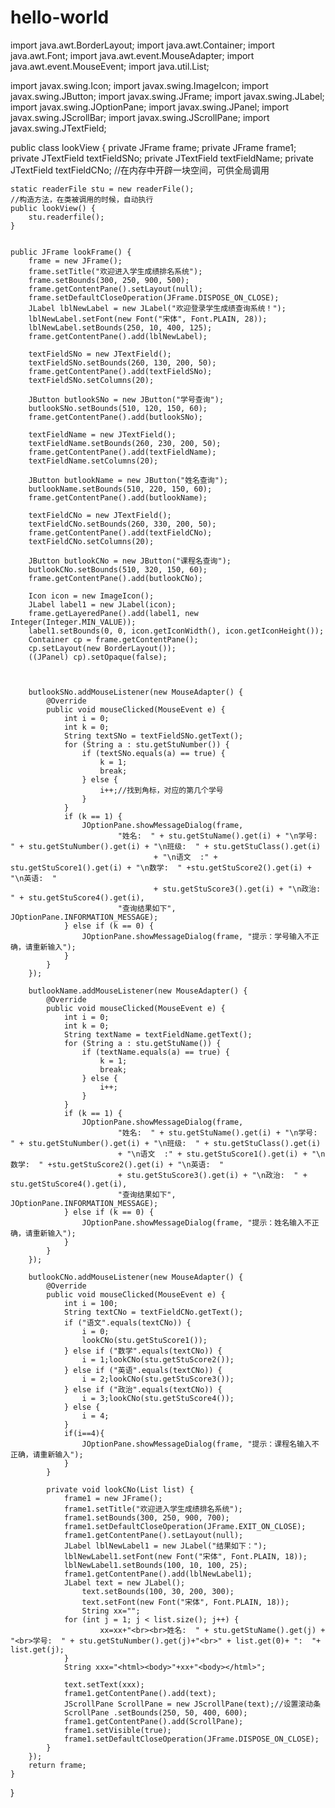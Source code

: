 # hello-world
import java.awt.BorderLayout;
import java.awt.Container;
import java.awt.Font;
import java.awt.event.MouseAdapter;
import java.awt.event.MouseEvent;
import java.util.List;
 
import javax.swing.Icon;
import javax.swing.ImageIcon;
import javax.swing.JButton;
import javax.swing.JFrame;
import javax.swing.JLabel;
import javax.swing.JOptionPane;
import javax.swing.JPanel;
import javax.swing.JScrollBar;
import javax.swing.JScrollPane;
import javax.swing.JTextField;
 
 
public class lookView {
	private JFrame frame;
	private JFrame frame1;
	private JTextField textFieldSNo;
	private JTextField textFieldName;
	private JTextField textFieldCNo;
	//在内存中开辟一块空间，可供全局调用
	
	static readerFile stu = new readerFile();
	//构造方法，在类被调用的时候，自动执行
	public lookView() {
		stu.readerfile();
	}
 
 
	public JFrame lookFrame() {
		frame = new JFrame();
		frame.setTitle("欢迎进入学生成绩排名系统");
		frame.setBounds(300, 250, 900, 500);
		frame.getContentPane().setLayout(null);
		frame.setDefaultCloseOperation(JFrame.DISPOSE_ON_CLOSE);
		JLabel lblNewLabel = new JLabel("欢迎登录学生成绩查询系统！");
		lblNewLabel.setFont(new Font("宋体", Font.PLAIN, 28));
		lblNewLabel.setBounds(250, 10, 400, 125);
		frame.getContentPane().add(lblNewLabel);
 
		textFieldSNo = new JTextField();
		textFieldSNo.setBounds(260, 130, 200, 50);
		frame.getContentPane().add(textFieldSNo);
		textFieldSNo.setColumns(20);
 
		JButton butlookSNo = new JButton("学号查询");
		butlookSNo.setBounds(510, 120, 150, 60); 
		frame.getContentPane().add(butlookSNo);
 
		textFieldName = new JTextField();
		textFieldName.setBounds(260, 230, 200, 50);
		frame.getContentPane().add(textFieldName);
		textFieldName.setColumns(20);
 
		JButton butlookName = new JButton("姓名查询");
		butlookName.setBounds(510, 220, 150, 60);
		frame.getContentPane().add(butlookName);
 
		textFieldCNo = new JTextField();
		textFieldCNo.setBounds(260, 330, 200, 50);
		frame.getContentPane().add(textFieldCNo);
		textFieldCNo.setColumns(20);
 
		JButton butlookCNo = new JButton("课程名查询");
		butlookCNo.setBounds(510, 320, 150, 60);
		frame.getContentPane().add(butlookCNo);
 
		Icon icon = new ImageIcon();
		JLabel label1 = new JLabel(icon);
		frame.getLayeredPane().add(label1, new Integer(Integer.MIN_VALUE));
		label1.setBounds(0, 0, icon.getIconWidth(), icon.getIconHeight());
		Container cp = frame.getContentPane();
		cp.setLayout(new BorderLayout());
		((JPanel) cp).setOpaque(false);
 
		
		
		butlookSNo.addMouseListener(new MouseAdapter() {
			@Override
			public void mouseClicked(MouseEvent e) {
				int i = 0;
				int k = 0;
				String textSNo = textFieldSNo.getText();
				for (String a : stu.getStuNumber()) {
					if (textSNo.equals(a) == true) {
						k = 1;
						break;
					} else {
						i++;//找到角标，对应的第几个学号
					}
				}
				if (k == 1) {
					JOptionPane.showMessageDialog(frame,
							"姓名:  " + stu.getStuName().get(i) + "\n学号:  " + stu.getStuNumber().get(i) + "\n班级:  " + stu.getStuClass().get(i)
									+ "\n语文  :" + stu.getStuScore1().get(i) + "\n数学:  " +stu.getStuScore2().get(i) + "\n英语:  "
									+ stu.getStuScore3().get(i) + "\n政治:  " + stu.getStuScore4().get(i),
							"查询结果如下", JOptionPane.INFORMATION_MESSAGE);
				} else if (k == 0) {
					JOptionPane.showMessageDialog(frame, "提示：学号输入不正确，请重新输入");
				}
			}
		});
 
		butlookName.addMouseListener(new MouseAdapter() {
			@Override
			public void mouseClicked(MouseEvent e) {
				int i = 0;
				int k = 0;
				String textName = textFieldName.getText();
				for (String a : stu.getStuName()) {
					if (textName.equals(a) == true) {
						k = 1;
						break;
					} else {
						i++;
					}
				}
				if (k == 1) {
					JOptionPane.showMessageDialog(frame,
							"姓名:  " + stu.getStuName().get(i) + "\n学号:  " + stu.getStuNumber().get(i) + "\n班级:  " + stu.getStuClass().get(i)
							+ "\n语文  :" + stu.getStuScore1().get(i) + "\n数学:  " +stu.getStuScore2().get(i) + "\n英语:  "
							+ stu.getStuScore3().get(i) + "\n政治:  " + stu.getStuScore4().get(i),
							"查询结果如下", JOptionPane.INFORMATION_MESSAGE);
				} else if (k == 0) {
					JOptionPane.showMessageDialog(frame, "提示：姓名输入不正确，请重新输入");
				}
			}
		});
 
		butlookCNo.addMouseListener(new MouseAdapter() {
			@Override
			public void mouseClicked(MouseEvent e) {
				int i = 100;
				String textCNo = textFieldCNo.getText();
				if ("语文".equals(textCNo)) {
					i = 0;
					lookCNo(stu.getStuScore1());
				} else if ("数学".equals(textCNo)) {
					i = 1;lookCNo(stu.getStuScore2());
				} else if ("英语".equals(textCNo)) {
					i = 2;lookCNo(stu.getStuScore3());
				} else if ("政治".equals(textCNo)) {
					i = 3;lookCNo(stu.getStuScore4());
				} else {
					i = 4;
				}
				if(i==4){
					JOptionPane.showMessageDialog(frame, "提示：课程名输入不正确，请重新输入");
				}
			}
 
			private void lookCNo(List list) {
				frame1 = new JFrame();
				frame1.setTitle("欢迎进入学生成绩排名系统");
				frame1.setBounds(300, 250, 900, 700);
				frame1.setDefaultCloseOperation(JFrame.EXIT_ON_CLOSE);
				frame1.getContentPane().setLayout(null);
				JLabel lblNewLabel1 = new JLabel("结果如下：");
				lblNewLabel1.setFont(new Font("宋体", Font.PLAIN, 18));
				lblNewLabel1.setBounds(100, 10, 100, 25);
				frame1.getContentPane().add(lblNewLabel1);
				JLabel text = new JLabel();
					text.setBounds(100, 30, 200, 300);
					text.setFont(new Font("宋体", Font.PLAIN, 18));
					String xx="";
				for (int j = 1; j < list.size(); j++) {
						xx=xx+"<br><br>姓名:  " + stu.getStuName().get(j) + "<br>学号:  " + stu.getStuNumber().get(j)+"<br>" + list.get(0)+ ":  "+ list.get(j);
				}
				String xxx="<html><body>"+xx+"<body></html>";
				
				text.setText(xxx);
				frame1.getContentPane().add(text); 
				JScrollPane ScrollPane = new JScrollPane(text);//设置滚动条
				ScrollPane .setBounds(250, 50, 400, 600);
				frame1.getContentPane().add(ScrollPane);
				frame1.setVisible(true);
				frame1.setDefaultCloseOperation(JFrame.DISPOSE_ON_CLOSE);
			}
		});
		return frame;
	}
}
